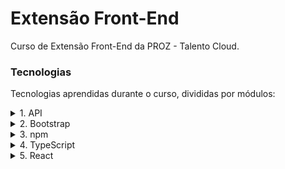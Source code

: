 # Extensão Front-End

Curso de Extensão Front-End da PROZ - Talento Cloud. 



### Tecnologias

Tecnologias aprendidas durante o curso, divididas por módulos:

<details>
<summary>1. API</summary>

Plataforma usada: [Postman](https://www.postman.com/)

API's gratuitas usadas durante as aulas:

- [Advice Slip JSON API ](https://api.adviceslip.com/)
- [ReqRes RestAPI](https://reqres.in/)
- [LRandom Data APIink](https://random-data-api.com/)
- [{JSON} Placeholder](https://jsonplaceholder.typicode.com/)
</details>

<details>

<summary>2. Bootstrap</summary>
Documentações:

- [Bootstrap Componentes](https://getbootstrap.com/docs/5.3/components/buttons/)
- [Bootstrap Grid](https://getbootstrap.com/docs/5.3/layout/grid/)
- [Bootstrap Navbar](https://getbootstrap.com/docs/5.3/components/navbar/)
- [Bootstrap Justify content usado no navbar](https://getbootstrap.com/docs/5.3/utilities/flex/)
</details>

<details>

<summary>3. npm</summary>

- Modularização
- CDN
- Gerenciamento de pacotes (package.json)
</details>

<details>

<summary>4. TypeScript</summary>

- setup do typescript
- tipagem básica
    - tipagem dinâmica
    - tipagem estática
    - tipagem explícita e união de tipos
    - tipos literais
    - tipos de DOM (implícito)
    - tipo "any"
- tipagem intermediária
    - tipagem de objetos
    - tipagem de arrays
    - tipagem de funções I
- tipagem avançada
    - tipagem de funções II
    - tipos genéricos (com arrays)
    - tipos genéricos (com objetos)
    - tipos genéricos (com funções)
</details>

<details>

<summary>5. React</summary>

</details>

